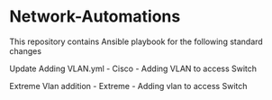 # Network-Automations

This repository contains Ansible playbook for the following standard changes

Update Adding VLAN.yml - Cisco - Adding VLAN to access Switch

Extreme Vlan addition - Extreme - Adding vlan to access Switch
